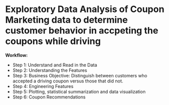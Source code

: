 <h1>Exploratory Data Analysis of Coupon Marketing data to determine customer behavior in accpeting the coupons while driving</h1>


<b>Workflow:</b>
  <ul>
  <li>Step 1: Understand and Read in the Data</li>
  <li>Step 2: Understanding the Features</li>
  <li>Step 3: Business Objective: Distinguish between customers who accepted a driving coupon versus those that did not.</li>
  <li>Step 4: Engineering Features</li>
  <li>Step 5: Plotting, statistical summarization and data visualization </li>
  <li>Step 6: Coupon Recommendations</li>
  </ul>
